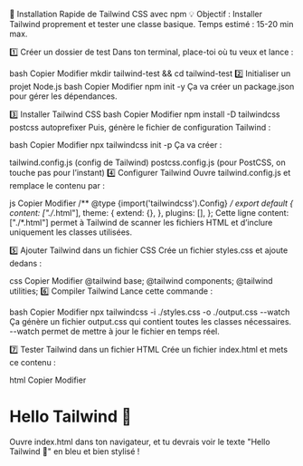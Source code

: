 🚀 Installation Rapide de Tailwind CSS avec npm
💡 Objectif : Installer Tailwind proprement et tester une classe basique. Temps estimé : 15-20 min max.

1️⃣ Créer un dossier de test
Dans ton terminal, place-toi où tu veux et lance :

bash
Copier
Modifier
mkdir tailwind-test && cd tailwind-test
2️⃣ Initialiser un projet Node.js
bash
Copier
Modifier
npm init -y
Ça va créer un package.json pour gérer les dépendances.

3️⃣ Installer Tailwind CSS
bash
Copier
Modifier
npm install -D tailwindcss postcss autoprefixer
Puis, génère le fichier de configuration Tailwind :

bash
Copier
Modifier
npx tailwindcss init -p
Ça va créer :

tailwind.config.js (config de Tailwind)
postcss.config.js (pour PostCSS, on touche pas pour l’instant)
4️⃣ Configurer Tailwind
Ouvre tailwind.config.js et remplace le contenu par :

js
Copier
Modifier
/** @type {import('tailwindcss').Config} */
export default {
  content: ["./*.html"],
  theme: {
    extend: {},
  },
  plugins: [],
};
Cette ligne content: ["./*.html"] permet à Tailwind de scanner les fichiers HTML et d’inclure uniquement les classes utilisées.

5️⃣ Ajouter Tailwind dans un fichier CSS
Crée un fichier styles.css et ajoute dedans :

css
Copier
Modifier
@tailwind base;
@tailwind components;
@tailwind utilities;
6️⃣ Compiler Tailwind
Lance cette commande :

bash
Copier
Modifier
npx tailwindcss -i ./styles.css -o ./output.css --watch
Ça génère un fichier output.css qui contient toutes les classes nécessaires. --watch permet de mettre à jour le fichier en temps réel.

7️⃣ Tester Tailwind dans un fichier HTML
Crée un fichier index.html et mets ce contenu :

html
Copier
Modifier
<!DOCTYPE html>
<html lang="fr">
<head>
    <meta charset="UTF-8">
    <meta name="viewport" content="width=device-width, initial-scale=1.0">
    <title>Test Tailwind</title>
    <link href="output.css" rel="stylesheet">
</head>
<body class="bg-gray-100 text-center p-10">
    <h1 class="text-3xl font-bold text-blue-500">Hello Tailwind 🚀</h1>
</body>
</html>
Ouvre index.html dans ton navigateur, et tu devrais voir le texte "Hello Tailwind 🚀" en bleu et bien stylisé !
